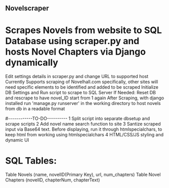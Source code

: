## Novelscraper
# Scrapes Novels from website to SQL Database using scraper.py and hosts Novel Chapters via Django dynamically

Edit settings details in scraper.py and change URL to supported host
Currently Supports scraping of Novelhall.com specifically, other sites will need specific elements to be identified and added to be scraped
Initialize DB Settings and Run script to scrape to SQL Server
If Needed: Reset DB and rescrape to have novel_ID start from 1 again
After Scraping, with django installed run 'manage.py runserver'  in the working directory to host novels from db in a readable format

#------------TO-DO----------
1 Split script into separate dbsetup and scrape scripts
2 Add novel name search function to site 
3 Santize scraped input via Base64 text. Before displaying, run it through htmlspecialchars, to keep html from working using htmlspecialchars
4 HTML/CSS/JS styling and dynamic UI 

# SQL Tables:
Table Novels (name, novelID(Primary Key), url, num_chapters)
Table Novel Chapters (novelID, chapterNum, chapterText) 
